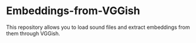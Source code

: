 # Embeddings-from-VGGish
This repository allows you to load sound files and extract embeddings from them through VGGish. 
